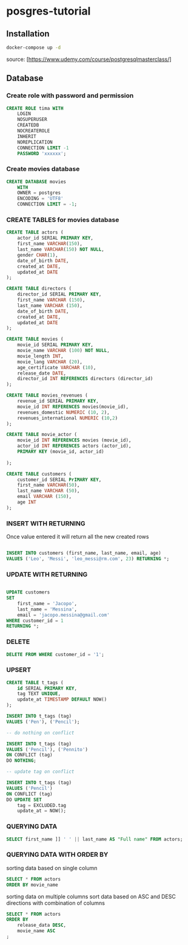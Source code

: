 # posgres-tutorial

## Installation

```bash
docker-compose up -d
```

source: [https://www.udemy.com/course/postgresqlmasterclass/]

## Database 

### Create role with password and permission

```sql
CREATE ROLE tima WITH
	LOGIN
	NOSUPERUSER
	CREATEDB
	NOCREATEROLE
	INHERIT
	NOREPLICATION
	CONNECTION LIMIT -1
	PASSWORD 'xxxxxx';
```

### Create movies database 
```sql
CREATE DATABASE movies
    WITH 
    OWNER = postgres
    ENCODING = 'UTF8'
    CONNECTION LIMIT = -1;
```

### CREATE TABLES for movies database

```sql
CREATE TABLE actors (
	actor_id SERIAL PRIMARY KEY, 
	first_name VARCHAR(150), 
	last_name VARCHAR(150) NOT NULL, 
	gender CHAR(1),
	date_of_birth DATE,
	created_at DATE, 
	updated_at DATE
);

CREATE TABLE directors (
	director_id SERIAL PRIMARY KEY,
	first_name VARCHAR (150),
	last_name VARCHAR (150),
	date_of_birth DATE, 
	created_at DATE, 
	updated_at DATE
);

CREATE TABLE movies (
	movie_id SERIAL PRIMARY KEY, 
	movie_name VARCHAR (100) NOT NULL, 
	movie_length INT, 
	movie_lang VARCHAR (20), 
	age_certificate VARCHAR (10), 
	release_date DATE, 
	director_id INT REFERENCES directors (director_id)
);

CREATE TABLE movies_revenues (
	revenue_id SERIAL PRIMARY KEY, 
	movie_id INT REFERENCES movies(movie_id), 
	revenues_domestic NUMERIC (10, 2), 
	revenues_international NUMERIC (10,2)
);

CREATE TABLE movie_actor (
	movie_id INT REFERENCES movies (movie_id),
	actor_id INT REFERENCES actors (actor_id), 
	PRIMARY KEY (movie_id, actor_id)
	
);

CREATE TABLE customers (
	customer_id SERIAL PrIMARY KEY, 
	first_name VARCHAR(50), 
	last_name VARCHAR (50), 
	email VARCHAR (150),
	age INT
);

```

### INSERT WITH RETURNING
Once value entered it will return all the new created rows

```sql

INSERT INTO customers (first_name, last_name, email, age)
VALUES ('Leo', 'Messi', 'leo_messi@rm.com', 23) RETURNING *;

```

### UPDATE WITH RETURNING

```sql

UPDATE customers
SET 
	first_name = 'Jacopo', 
	last_name = 'Messina', 
	email = 'jacopo.messina@gmail.com'
WHERE customer_id = 1
RETURNING *;

```

### DELETE 

```sql
DELETE FROM WHERE customer_id = '1'; 
```

### UPSERT 
```sql
CREATE TABLE t_tags (
	id SERIAL PRIMARY KEY, 
	tag TEXT UNIQUE, 
	update_at TIMESTAMP DEFAULT NOW()
);

INSERT INTO t_tags (tag)
VALUES ('Pen'), ('Pencil');

-- do nothing on conflict 

INSERT INTO t_tags (tag)
VALUES ('Pencil'), ('Pennito')
ON CONFLICT (tag) 
DO NOTHING;

-- update tag on conflict

INSERT INTO t_tags (tag)
VALUES ('Pencil')
ON CONFLICT (tag) 
DO UPDATE SET 
	tag = EXCLUDED.tag
	update_at = NOW();

```

### QUERYING DATA

```sql
SELECT first_name ]] ' ' || last_name AS "Full name" FROM actors; 

```

### QUERYING DATA WITH ORDER BY

sorting data based on single column

```sql
SELECT * FROM actors 
ORDER BY movie_name
```

sorting data on multiple columns sort data 
based on ASC and DESC directions with combination
of columns 

```sql 
SELECT * FROM actors
ORDER BY 
	release_data DESC,  
	movie_name ASC
; 
```

